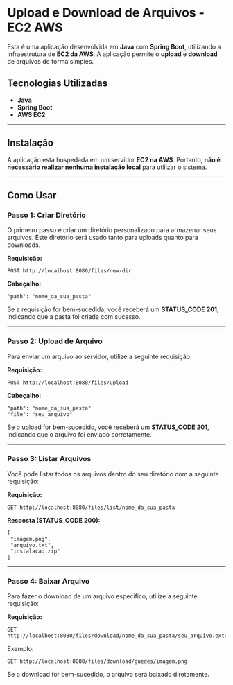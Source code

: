 
# Upload e Download de Arquivos - EC2 AWS

Esta é uma aplicação desenvolvida em **Java** com **Spring Boot**, utilizando a infraestrutura de **EC2 da AWS**. A aplicação permite o **upload** e **download** de arquivos de forma simples.

## **Tecnologias Utilizadas**
- **Java**
- **Spring Boot**
- **AWS EC2**

---

## Instalação

A aplicação está hospedada em um servidor **EC2 na AWS**. Portanto, **não é necessário realizar nenhuma instalação local** para utilizar o sistema.

---

## Como Usar

### Passo 1: Criar Diretório

O primeiro passo é criar um diretório personalizado para armazenar seus arquivos. Este diretório será usado tanto para uploads quanto para downloads.

**Requisição:**
```
POST http://localhost:8080/files/new-dir
```

**Cabeçalho:**
```
"path": "nome_da_sua_pasta"
```

Se a requisição for bem-sucedida, você receberá um **STATUS_CODE 201**, indicando que a pasta foi criada com sucesso.

---

### Passo 2: Upload de Arquivo

Para enviar um arquivo ao servidor, utilize a seguinte requisição:

**Requisição:**
```
POST http://localhost:8080/files/upload
```

**Cabeçalho:**
```
"path": "nome_da_sua_pasta"
"file": "seu_arquivo"
```

Se o upload for bem-sucedido, você receberá um **STATUS_CODE 201**, indicando que o arquivo foi enviado corretamente.

---

### Passo 3: Listar Arquivos

Você pode listar todos os arquivos dentro do seu diretório com a seguinte requisição:

**Requisição:**
```
GET http://localhost:8080/files/list/nome_da_sua_pasta
```

**Resposta (STATUS_CODE 200):**
```
[
 "imagem.png",
 "arquivo.txt",
 "instalacao.zip"
]
```

---

### Passo 4: Baixar Arquivo

Para fazer o download de um arquivo específico, utilize a seguinte requisição:

**Requisição:**
```
GET http://localhost:8080/files/download/nome_da_sua_pasta/seu_arquivo.extensao
```

Exemplo:
```
GET http://localhost:8080/files/download/guedes/imagem.png
```

Se o download for bem-sucedido, o arquivo será baixado diretamente.
